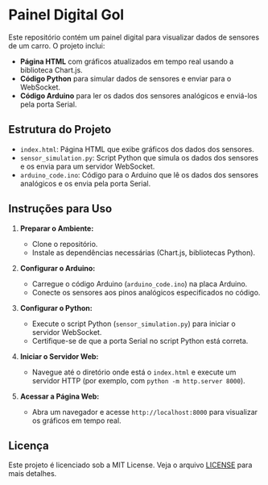 # Painel Digital Gol

Este repositório contém um painel digital para visualizar dados de sensores de um carro. O projeto inclui:

- **Página HTML** com gráficos atualizados em tempo real usando a biblioteca Chart.js.
- **Código Python** para simular dados de sensores e enviar para o WebSocket.
- **Código Arduino** para ler os dados dos sensores analógicos e enviá-los pela porta Serial.

## Estrutura do Projeto

- `index.html`: Página HTML que exibe gráficos dos dados dos sensores.
- `sensor_simulation.py`: Script Python que simula os dados dos sensores e os envia para um servidor WebSocket.
- `arduino_code.ino`: Código para o Arduino que lê os dados dos sensores analógicos e os envia pela porta Serial.

## Instruções para Uso

1. **Preparar o Ambiente:**
   - Clone o repositório.
   - Instale as dependências necessárias (Chart.js, bibliotecas Python).

2. **Configurar o Arduino:**
   - Carregue o código Arduino (`arduino_code.ino`) na placa Arduino.
   - Conecte os sensores aos pinos analógicos especificados no código.

3. **Configurar o Python:**
   - Execute o script Python (`sensor_simulation.py`) para iniciar o servidor WebSocket.
   - Certifique-se de que a porta Serial no script Python está correta.

4. **Iniciar o Servidor Web:**
   - Navegue até o diretório onde está o `index.html` e execute um servidor HTTP (por exemplo, com `python -m http.server 8000`).

5. **Acessar a Página Web:**
   - Abra um navegador e acesse `http://localhost:8000` para visualizar os gráficos em tempo real.

## Licença

Este projeto é licenciado sob a MIT License. Veja o arquivo [LICENSE](LICENSE) para mais detalhes.